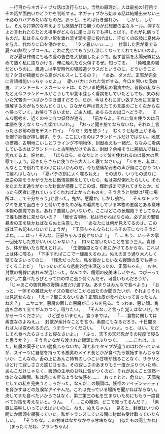 　一行目からネガティブな話は流行らない。当然の原理だ。人は最初の1行目でその話が面白いかどうかを判断する。ネガティブから始まる話は結婚出来ない三十路のババアみたいなものだ。おっと、それは行き遅れか。
　しかし、しかし。そんな打算的な考えよりも感情が打ち勝つのが幻想郷の主なルール。押すなよと言われたらたとえ相手がどんなに崖っぷちでも押しとばす。それが礼儀ってものだ。私はそんな言い訳を垂れ流す頭を畳に投げ出し、汗だくの四肢に夏休みを与え、代わりに口を働かせた。
　｢クソ暑いぃぃ……｣
　仕事した舌が奏でる夏への熱烈ラブコール。これに免じてもう少し涼しくなってくれてもいいのよ。
　だが夏は律儀にも私の愛の告白を大歓迎したようで。返す言葉を太陽光線に込めて熱く私に語りかける。俺に触れたら火傷するぜ。知ってる。
　｢純和風の城だというのに、風通しは平安時代の寝殿造クラスだというのに。どういうことだ？夕日が綺麗だから夏がパルスィしてるの？｣
　｢ああ、ダメだ。正邪が完全に言語機能いっちゃったよ。｣
　凄いバカにされた気がする。今口を開いた吸血鬼、フランドール・スカーレットは、ただいま絶賛私の看病中だ。普段の私ならたとえ今フランドールがこうして甲斐甲斐しく看病をしていたとしても、気の利いた冗苦の一つばかり引き渡すだろう。だが、今はそれに言い返すために言葉を理解するのがもうめんどくさい。さながら声は覚えたての言語のごとく右から右へ帰っていく。お帰り下さいませ、ご主人様。あちらのお出口へどうぞ。
　そんな思考を、近くの柱に立つ妖怪が遮る。
　｢前からよ。それに気を使うのは日本語を使えなくなった頃でいいわ。｣
　｢おっと聞き捨てならないな。それ以上言ったらお前の首をデストロイ｣
　｢今だ！気を使う！｣
　むくりと起き上がる私を帽子妖怪が押し倒す。そう、ここにいるのはフランドールだけではない。地底の薔薇、古明地こいしとフライング不明物体、封獣ぬえも一緒だ。ちなみに看病しているのはフランドールと古明地だけである。封獣？余裕そうに腕組んで柱に凭れてるよ。許せぬ。
　｢ほらほら、あなたにとって気を使われるのは最大の屈辱でしょう。起きたらさらに使うから大人しく寝てなさい。｣
　｢くをを、私はこんなとこで倒れてるわけにはいかんのだ。今も悲痛な弱者の声が頭にこびりついて離れはしない｣
　｢夏バテの割によく喋るねえ｣
　その通り。いつもの通りに反逆の期をうかがうために敵情視察をしていたら、私は突然倒れたらしい。それをたまたま通りがかった封獣が捕獲してこの城、輝針城まで連れてきたとか。だったら医者に連れていってくれればよかったものを。そう言うと封獣は｢死に場所はここで十分だろう｣と言った。鬼か。悪魔か。しかし鵺だ。
　そんなトラツグミを見て面白そうと付いてきたのが私の看病をしている本物の悪魔とある意味本物の悪魔である。あれ？悪魔しかいないぞ。ここはどこの伏魔殿？そしてなんで誰も医者に見せないの？
　｢離せ古明地、私は行かねばならぬ。必ずあの邪智暴虐の王を除かねばならぬと決意した｣
　｢あなたには何が見えてるのさ。この城は王も妃もいないでしょうが｣
　｢正邪ちゃんならむしろその王になりそうだよね。……はっ！そんな、正邪ちゃんは殺せないよ！｣
　｢……もう、いっその事一回死なした方がいいんじゃない？｣
　口々に言いたいことを言う三人。貴様ら、体が動いたら覚えとけよ。
　｢生憎幾度となく死にかけてるからな。これ以上は体に障る｣
　｢下手すればここで一線超えるわよ。ぬえの言う通り大人しく寝てなさいってのに｣
　｢残念だったな。私を寝かしたいなら饅頭の皮でも持ってくることだ｣
　｢いったいどんな悲劇的食生活送ったの、正邪ちゃん｣
　おや、封獣の視線に哀れみが混じった。なんでや、饅頭の皮美味しいやろ。つぴーって剥がして食べたらぴとって口の中に張り付くんだぞ。可愛いもんだろうが。
　｢じゃあこの御見舞の饅頭は皮だけ渡すね。あまりはみんなで食べよう｣
　｢おっと、一体その雑誌大サイズの箱がどこから出たのか聞きたいが、それよりそれは見逃せんな｣
　｢えー？聞こえないなあ？正邪は皮が食べたいって言ったもんねえ？｣
　ニヤニヤ。悪魔の面した悪魔がこっちを見る。うっわぁ、悪い顔。角度も含めて全てがムカつく。殴りたい。
　｢そんなこと言った覚えはないぜ。だから一つください｣
　けど逆らいません。食うまでは。
　｢……食物に関しては素直なのよねえ。｣
　封獣が余計なことを言う。素直にもなるだろう。十日間あれば人は変われるのだ。つまり一つください。
　｢いいわよ。っと、はい。ただしそれ食べたらさっさと寝なさいよ。｣
　｢ふっ、天下の天邪鬼がその程度で寝ると思うか？｣
　そう言いながら渡された饅頭にかぶりつく。
　……これは、また。紅魔の菓子といい勝負じゃないか。洋と和でタイプが違うのはわかっているが、スイーツに自信を持ってる悪魔のメイド長とかが食べたら嫉妬するんじゃないか、こんなの。舌の上にあんこ特有のしつこい甘味が残ることなく、サラリとほどけて寂しささえ感じさせる。その寂しさのあまりもう一度かぶりついた時、あんこだけじゃなく、饅頭の生地の甘味に気がつくのだ。それがあんこと渾然一体となる瞬間、私は月にも昇るような快感を……
　おっととと、危ない。天邪鬼としての私を見失うところだった。なんだこの饅頭は。妖怪のアイデンティティを脅かすほどの危険なアイテムだ。これは売っている場所を聞かねばならない。決してまた食べたいからではなく、第二第三の私を生まないためにももう一度食べて対策を考えないと。うん。
　｢……この饅頭、どこで売ってるんだ？｣
　｢素直に美味しいっていえばいいのに。ねえ、ぬえちゃん｣
　見ると、封獣はいつの間にか饅頭を頬張っていた。私がトランスしている間に封獣も受け取っていたらしい。
　｢そうだな。この甘味はなかなかやる甘味だな｣
　(似たもの同士だね)
　(まったくだね、フランちゃん)
　